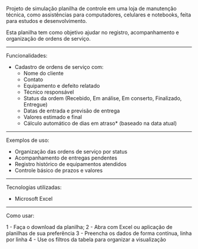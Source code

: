 
Projeto de simulação planilha de controle em uma loja de manutenção técnica, como assistências para computadores, celulares e notebooks, feita para estudos e desenvolvimento.

Esta planilha tem como objetivo ajudar no registro, acompanhamento e organização de ordens de serviço.

-----------------------------------

Funcionalidades:

- Cadastro de ordens de serviço com:
  - Nome do cliente
  - Contato
  - Equipamento e defeito relatado
  - Técnico responsável
  - Status da ordem (Recebido, Em análise, Em conserto, Finalizado, Entregue)
  - Datas de entrada e previsão de entrega
  - Valores estimado e final
  - Cálculo automático de dias em atraso* (baseado na data atual)

-----------------------------------

 Exemplos de uso:

- Organização das ordens de serviço por status
- Acompanhamento de entregas pendentes
- Registro histórico de equipamentos atendidos
- Controle básico de prazos e valores

-----------------------------------

Tecnologias utilizadas:

- Microsoft Excel


-----------------------------------

Como usar:

1 - Faça o download da planilha;
2 - Abra com Excel ou aplicação de planilhas de sua preferência 
3 - Preencha os dados de forma contínua, linha por linha
4 - Use os filtros da tabela para organizar a visualização

